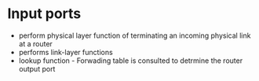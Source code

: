 # Input ports
- perform physical layer function of terminating an incoming physical link at a router
- performs link-layer functions 
- lookup function - Forwading table is consulted to detrmine the router output port